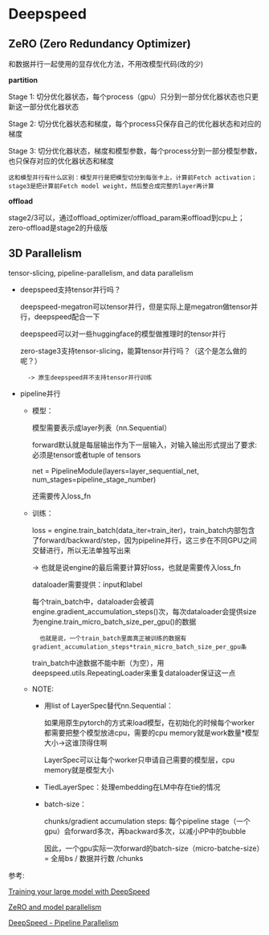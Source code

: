 # Deepspeed

## ZeRO (Zero Redundancy Optimizer)
和数据并行一起使用的显存优化方法，不用改模型代码(改的少)

**partition**

Stage 1: 切分优化器状态，每个process（gpu）只分到一部分优化器状态也只更新这一部分优化器状态

Stage 2: 切分优化器状态和梯度，每个process只保存自己的优化器状态和对应的梯度

Stage 3: 切分优化器状态，梯度和模型参数，每个process分到一部分模型参数，也只保存对应的优化器状态和梯度

    这和模型并行有什么区别：模型并行是把模型切分到每张卡上，计算前Fetch activation；stage3是把计算前Fetch model weight，然后整合成完整的layer再计算

**offload**

stage2/3可以，通过offload_optimizer/offload_param来offload到cpu上；zero-offload是stage2的升级版


## 3D Parallelism

tensor-slicing, pipeline-parallelism, and data parallelism

- deepspeed支持tensor并行吗？
    
    deepspeed-megatron可以tensor并行，但是实际上是megatron做tensor并行，deepspeed配合一下
    
    deepspeed可以对一些huggingface的模型做推理时的tensor并行
    
    zero-stage3支持tensor-slicing，能算tensor并行吗？（这个是怎么做的呢？）
    
        -> 原生deepspeed并不支持tensor并行训练

- pipeline并行
    
    - 模型：
        
        模型需要表示成layer列表（nn.Sequential）
    
        forward默认就是每层输出作为下一层输入，对输入输出形式提出了要求: 必须是tensor或者tuple of tensors
    
        net = PipelineModule(layers=layer_sequential_net, num_stages=pipeline_stage_number)
    
        还需要传入loss_fn
    
    - 训练：
    
        loss = engine.train_batch(data_iter=train_iter)，train_batch内部包含了forward/backward/step，因为pipeline并行，这三步在不同GPU之间交替进行，所以无法单独写出来
        
        -> 也就是说engine的最后需要计算好loss，也就是需要传入loss_fn
        
        dataloader需要提供：input和label
        
        每个train_batch中，dataloader会被调engine.gradient_accumulation_steps()次，每次dataloader会提供size为engine.train_micro_batch_size_per_gpu()的数据
        
            也就是说，一个train_batch里面真正被训练的数据有gradient_accumulation_steps*train_micro_batch_size_per_gpu条
        
        train_batch中途数据不能中断（为空），用deepspeed.utils.RepeatingLoader来重复dataloader保证这一点
    
    - NOTE:
    
        - 用list of LayerSpec替代nn.Sequential：
    
            如果用原生pytorch的方式来load模型，在初始化的时候每个worker都需要把整个模型放进cpu，需要的cpu memory就是work数量*模型大小->这谁顶得住啊
    
            LayerSpec可以让每个worker只申请自己需要的模型层，cpu memory就是模型大小
    
        - TiedLayerSpec：处理embedding在LM中存在tie的情况

        - batch-size：
        
            chunks/gradient accumulation steps: 每个pipeline stage（一个gpu）会forward多次，再backward多次，以减小PP中的bubble

            因此，一个gpu实际一次forward的batch-size（micro-batche-size）= 全局bs / 数据并行数 /chunks

参考:

[Training your large model with DeepSpeed](https://www.deepspeed.ai/tutorials/large-models-w-deepspeed/)

[ZeRO and model parallelism](https://github.com/microsoft/DeepSpeed/discussions/1911)

[DeepSpeed - Pipeline Parallelism](https://www.deepspeed.ai/tutorials/pipeline/)
